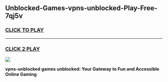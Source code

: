 
## Unblocked-Games-vpns-unblocked-Play-Free-7qj5v
<h3>
<a href="https://premium76.site?title=vpns-unblocked&ref=23A">CLICK TO PLAY</a></h3>
<hr>

<h3>
<a href="https://premium76.site?title=vpns-unblocked&ref=23A">CLICK 2 PLAY</a>
  
</h3>

<a href="https://premium76.site?title=vpns-unblocked&ref=23A"><img src="https://clearcache.store/games.png"></a>


**vpns-unblocked games unblocked: Your Gateway to Fun and Accessible Online Gaming**

